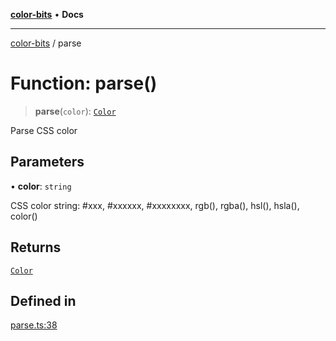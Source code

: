 [**color-bits**](../README.md) • **Docs**

***

[color-bits](../README.md) / parse

# Function: parse()

> **parse**(`color`): [`Color`](../type-aliases/Color.md)

Parse CSS color

## Parameters

• **color**: `string`

CSS color string: #xxx, #xxxxxx, #xxxxxxxx, rgb(), rgba(), hsl(), hsla(), color()

## Returns

[`Color`](../type-aliases/Color.md)

## Defined in

[parse.ts:38](https://github.com/romgrk/color-bits/blob/c5c0102ea19a813c9c975d4fbcf79d350814076c/src/parse.ts#L38)
